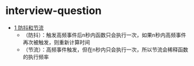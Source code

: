 # interview-question

- [1 防抖和节流]()
  + （防抖）：触发高频事件后n秒内函数只会执行一次，如果n秒内高频事件再次被触发，则重新计算时间
  + （节流）：高频事件触发，但在n秒内只会执行一次，所以节流会稀释函数的执行频率